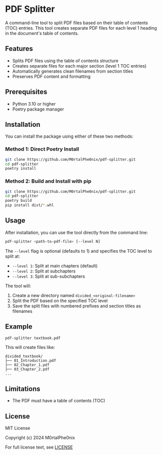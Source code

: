 # PDF Splitter

A command-line tool to split PDF files based on their table of contents (TOC) entries. This tool creates separate PDF files for each level 1 heading in the document's table of contents.

## Features

- Splits PDF files using the table of contents structure
- Creates separate files for each major section (level 1 TOC entries)
- Automatically generates clean filenames from section titles
- Preserves PDF content and formatting

## Prerequisites

- Python 3.10 or higher
- Poetry package manager

## Installation

You can install the package using either of these two methods:

### Method 1: Direct Poetry Install

```bash
git clone https://github.com/M0rtalPhe0nix/pdf-splitter.git
cd pdf-splitter
poetry install
```

### Method 2: Build and Install with pip

```bash
git clone https://github.com/M0rtalPhe0nix/pdf-splitter.git
cd pdf-splitter
poetry build
pip install dist/*.whl
```

## Usage

After installation, you can use the tool directly from the command line:

```bash
pdf-splitter <path-to-pdf-file> [--level N]
```

The `--level` flag is optional (defaults to 1) and specifies the TOC level to split at:
- `--level 1`: Split at main chapters (default)
- `--level 2`: Split at subchapters
- `--level 3`: Split at sub-subchapters

The tool will:
1. Create a new directory named `divided_<original-filename>`
2. Split the PDF based on the specified TOC level
3. Save the split files with numbered prefixes and section titles as filenames

## Example

```bash
pdf-splitter textbook.pdf
```

This will create files like:
```
divided_textbook/
├── 01_Introduction.pdf
├── 02_Chapter_1.pdf
├── 03_Chapter_2.pdf
...
```

## Limitations

- The PDF must have a table of contents (TOC)

## License

MIT License

Copyright (c) 2024 M0rtalPhe0nix

For full license text, see [LICENSE](LICENSE)
